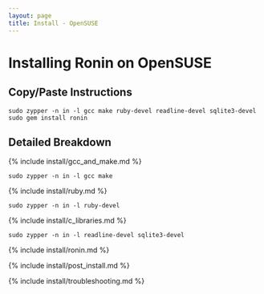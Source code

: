 ```yaml
---
layout: page
title: Install - OpenSUSE
---
```


# Installing Ronin on OpenSUSE

## Copy/Paste Instructions

```shell
sudo zypper -n in -l gcc make ruby-devel readline-devel sqlite3-devel
sudo gem install ronin
```

## Detailed Breakdown

{% include install/gcc_and_make.md %}

```shell
sudo zypper -n in -l gcc make
```

{% include install/ruby.md %}

```shell
sudo zypper -n in -l ruby-devel
```

{% include install/c_libraries.md %}

```shell
sudo zypper -n in -l readline-devel sqlite3-devel
```

{% include install/ronin.md %}

{% include install/post_install.md %}

{% include install/troubleshooting.md %}
